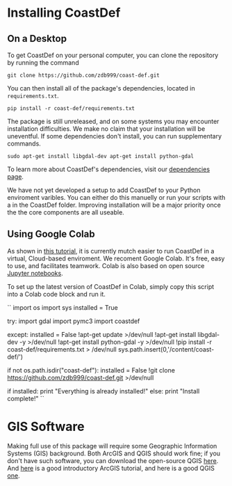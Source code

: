 # Installing CoastDef

## On a Desktop

To get CoastDef on your personal computer, you can clone the repository by running the command

``git clone https://github.com/zdb999/coast-def.git``

You can then install all of the package's dependencies, located in `requirements.txt`.

`pip install -r coast-def/requirements.txt`

The package is still unreleased, and on some systems you may encounter installation difficulties. We make no claim that your installation will be uneventful. If some dependencies don't install, you can run supplementary commands.

``sudo apt-get install libgdal-dev
apt-get install python-gdal``

To learn more about CoastDef's dependencies, visit our [dependencies page](https://github.com/zdb999/coast-def/network/dependencies).

We have not yet developed a setup to add CoastDef to your Python enviroment varibles. You can either do this manuelly or run your scripts with a in the CoastDef folder. Improving installation will be a major priority once the the core components are all useable.

## Using Google Colab

As shown in [this tutorial](https://colab.research.google.com/drive/1_0oFoE9svyGNdtWJNRWvAowjIsnhreFx), it is currently mutch easier to run CoastDef in a virtual, Cloud-based enviroment. We recoment Google Colab. It's free, easy to use, and facilitates teamwork. Colab is also based on open source [Jupyter notebooks](https://www.dataquest.io/blog/jupyter-notebook-tutorial/).

To set up the latest version of CoastDef in Colab, simply copy this script into a Colab code block and run it.

``
import os
import sys
installed = True

try:
  import gdal
  import pymc3
  import coastdef

except:
  installed = False
  !apt-get update >/dev/null
  !apt-get install libgdal-dev -y >/dev/null
  !apt-get install python-gdal -y >/dev/null
  !pip install -r coast-def/requirements.txt > /dev/null
  sys.path.insert(0,'/content/coast-def/')
  
if not os.path.isdir("coast-def"):
  installed = False
  !git clone https://github.com/zdb999/coast-def.git >/dev/null

if installed:
  print "Everything is already installed!"
else:
  print "Install complete!"
``

# GIS Software

 Making full use of this package will require some Geographic Information Systems (GIS) background. Both ArcGIS and QGIS should work fine; if you don't have such software, you can download the open-source QGIS [here](https://qgis.org/en/site/forusers/download.html).  And [here](https://learn.arcgis.com/en/) is a good introductory ArcGIS tutorial, and here is a good QGIS [one](https://docs.qgis.org/2.8/en/docs/gentle_gis_introduction/).
